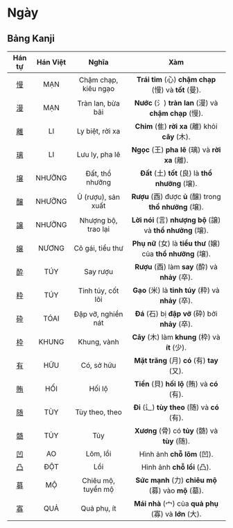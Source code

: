 <link href="styles.css" rel="stylesheet">

# Ngày

## Bảng Kanji

| Hán tự | Hán Việt | Nghĩa | Xàm |
| :---: | :---: | :---: | :---: |
| [<span class="stroke-order">慢</span>](https://mazii.net/vi-VN/search/kanji/javi/%E6%85%A2) | MẠN | Chậm chạp, kiêu ngạo | **Trái tim** (心) **chậm chạp** (慢) và **tốt** (曼). |
| [<span class="stroke-order">漫</span>](https://mazii.net/vi-VN/search/kanji/javi/%E6%BC%AB) | MẠN | Tràn lan, bừa bãi | **Nước** (氵) **tràn lan** (漫) và **chậm chạp** (慢). |
| [<span class="stroke-order">離</span>](https://mazii.net/vi-VN/search/kanji/javi/%E9%9B%A2) | LI | Ly biệt, rời xa | **Chim** (隹) **rời xa** (離) khỏi **cây** (木). |
| [<span class="stroke-order">璃</span>](https://mazii.net/vi-VN/search/kanji/javi/%E7%92%83) | LI | Lưu ly, pha lê | **Ngọc** (王) **pha lê** (璃) và **rời xa** (離). |
| [<span class="stroke-order">壌</span>](https://mazii.net/vi-VN/search/kanji/javi/%E5%A3%8C) | NHƯỠNG | Đất, thổ nhưỡng | **Đất** (土) **tốt** (良) là **thổ nhưỡng** (壌). |
| [<span class="stroke-order">醸</span>](https://mazii.net/vi-VN/search/kanji/javi/%E9%86%B8) | NHƯỠNG | Ủ (rượu), sản xuất | **Rượu** (酉) được **ủ** (醸) trong **thổ nhưỡng** (壌). |
| [<span class="stroke-order">譲</span>](https://mazii.net/vi-VN/search/kanji/javi/%E8%AD%B2) | NHƯỠNG | Nhượng bộ, trao lại | **Lời nói** (言) **nhượng bộ** (譲) và **thổ nhưỡng** (壌). |
| [<span class="stroke-order">嬢</span>](https://mazii.net/vi-VN/search/kanji/javi/%E5%AC%A2) | NƯƠNG | Cô gái, tiểu thư | **Phụ nữ** (女) là **tiểu thư** (嬢) của **thổ nhưỡng** (壌). |
| [<span class="stroke-order">酔</span>](https://mazii.net/vi-VN/search/kanji/javi/%E9%85%94) | TÚY | Say rượu | **Rượu** (酉) làm **say** (酔) và **nhảy** (卒). |
| [<span class="stroke-order">粋</span>](https://mazii.net/vi-VN/search/kanji/javi/%E7%B2%8B) | TÚY | Tinh túy, cốt lõi | **Gạo** (米) là **tinh túy** (粋) và **nhảy** (卒). |
| [<span class="stroke-order">砕</span>](https://mazii.net/vi-VN/search/kanji/javi/%E7%A0%95) | TÓAI | Đập vỡ, nghiền nát | **Đá** (石) bị **đập vỡ** (砕) bởi **nhảy** (卒). |
| [<span class="stroke-order">枠</span>](https://mazii.net/vi-VN/search/kanji/javi/%E6%9E%A0) | KHUNG | Khung, vành | **Cây** (木) làm **khung** (枠) và **ít** (少). |
| [<span class="stroke-order">有</span>](https://mazii.net/vi-VN/search/kanji/javi/%E6%9C%89) | HỮU | Có, sở hữu | **Mặt trăng** (月) **có** (有) **tay** (又). |
| [<span class="stroke-order">賄</span>](https://mazii.net/vi-VN/search/kanji/javi/%E8%B3%84) | HỐI | Hối lộ | **Tiền** (貝) **hối lộ** (賄) và **có** (有). |
| [<span class="stroke-order">随</span>](https://mazii.net/vi-VN/search/kanji/javi/%E9%9A%8F) | TÙY | Tùy theo, theo | **Đi** (辶) **tùy theo** (随) và **có** (有). |
| [<span class="stroke-order">髄</span>](https://mazii.net/vi-VN/search/kanji/javi/%E9%AB%84) | TỦY | Tủy | **Xương** (骨) có **tủy** (髄) và **tùy** (随). |
| [<span class="stroke-order">凹</span>](https://mazii.net/vi-VN/search/kanji/javi/%E5%87%B9) | AO | Lõm, lồi | Hình ảnh **chỗ lõm** (凹). |
| [<span class="stroke-order">凸</span>](https://mazii.net/vi-VN/search/kanji/javi/%E5%87%B8) | ĐỘT | Lồi | Hình ảnh **chỗ lồi** (凸). |
| [<span class="stroke-order">募</span>](https://mazii.net/vi-VN/search/kanji/javi/%E5%8B%9F) | MỘ | Chiêu mộ, tuyển mộ | **Sức mạnh** (力) **chiêu mộ** (募) vào **mộ** (墓). |
| [<span class="stroke-order">寡</span>](https://mazii.net/vi-VN/search/kanji/javi/%E5%AF%A1) | QUẢ | Quả phụ, ít | **Mái nhà** (宀) của **quả phụ** (寡) và **lớn** (大). |

